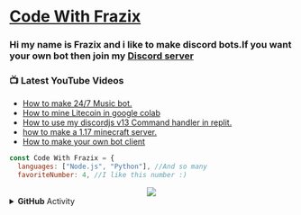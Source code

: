 # [Code With Frazix][youtube]
### Hi my name is Frazix and i like to make discord bots.If you want your own bot then join my [Discord server][Discord]

### 📺 Latest YouTube Videos

<!-- YOUTUBE:START -->
- [How to make 24/7 Music bot.](https://www.youtube.com/watch?v=4SMuv3zRzIE)
- [How to mine Litecoin in google colab](https://www.youtube.com/watch?v=lQdWeOlpDng)
- [How to use my discordjs v13 Command handler in replit.](https://www.youtube.com/watch?v=2J2mXyD7pD8)
- [how to make a 1.17 minecraft server.](https://www.youtube.com/watch?v=0gMet1m5ubA)
- [How to make your own bot client](https://www.youtube.com/watch?v=7aOcjgiVAv4)
<!-- YOUTUBE:END -->

```js
const Code With Frazix = {
  languages: ["Node.js", "Python"], //And so many
  favoriteNumber: 4, //I like this number :)
  ```
 
<div align="center"><img src="https://github-profile-trophy.vercel.app/?username=Frazix12&theme=dracula"></div>
<details>
  <summary><b>GitHub</b> Activity</summary>  <img align="left" src="https://github-readme-stats.vercel.app/api?username=Frazix12&theme=tokyonight"><img align="right" src="https://github-readme-stats.vercel.app/api/top-langs/?username=Frazix12&theme=tokyonight&hide=batchfile">
</details>

[Discord]: https://dsc.gg/cwf/
[youtube]: https://www.youtube.com/channel/UCgiRfle1_JSaFV00XcUzfHQ/
